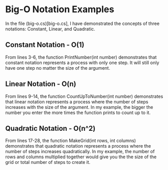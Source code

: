 # Big-O Notation Examples

In the file (big-o.cs)[big-o.cs], I have demonstrated the concepts of three notations: Constant, Linear, and Quadratic.

## Constant Notation - O(1)
From lines 3-6, the function PrintNumber(int number) demonstrates that constant notation represents a process with only one step. It will still only have one step no matter the size of the argument.

## Linear Notation - O(n)
From lines 9-14, the function CountUpToNumber(int number) demonstrates that linear notation represents a process where the number of steps increases with the size of the argument. In my example, the bigger the number you enter the more times the function prints to count up to it.

## Quadratic Notation - O(n^2)
From lines 17-28, the function MakeGrid(int rows, int columns) demonstrates that quadratic notation represents a process where the number of steps increases quadratically. In my example, the number of rows and columns multiplied together would give you the the size of the grid or total number of steps to create it.